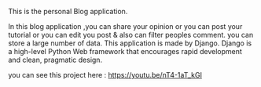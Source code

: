 This is the personal Blog application.

In this blog application ,you can share your opinion or you can post your tutorial or you can edit you post &  also can filter peoples comment. you can store a large number of data. This application is made by Django. Django is a high-level Python Web framework that encourages rapid development and clean, pragmatic design.

you can see this project here : https://youtu.be/nT4-1aT_kGI
